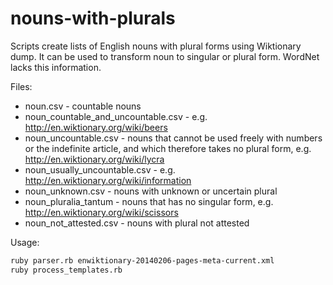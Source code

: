nouns-with-plurals
==================

Scripts create lists of English nouns with plural forms using Wiktionary dump. It can be used to transform noun to singular or plural form. WordNet lacks this information.

Files:
* noun.csv - countable nouns
* noun_countable_and_uncountable.csv - e.g. http://en.wiktionary.org/wiki/beers
* noun_uncountable.csv - nouns that cannot be used freely with numbers or the indefinite article, and which therefore takes no plural form, e.g. http://en.wiktionary.org/wiki/lycra
* noun_usually_uncountable.csv - e.g. http://en.wiktionary.org/wiki/information
* noun_unknown.csv - nouns with unknown or uncertain plural
* noun_pluralia_tantum - nouns that has no singular form, e.g. http://en.wiktionary.org/wiki/scissors
* noun_not_attested.csv - nouns with plural not attested

Usage:

```bash
ruby parser.rb enwiktionary-20140206-pages-meta-current.xml
ruby process_templates.rb
```
